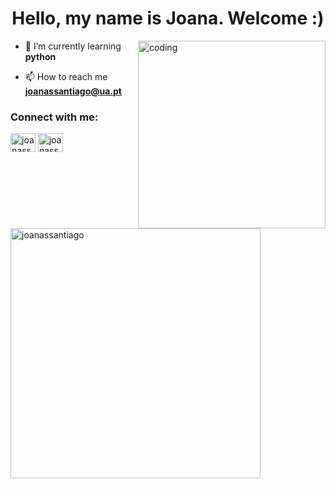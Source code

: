 <h1 align="center">Hello, my name is Joana. Welcome :)</h1>

<img align="right" alt="coding" width="300" src="https://im5.ezgif.com/tmp/ezgif-5-e72cca5ceb.gif">

- 🌱 I’m currently learning **python**

- 📫 How to reach me **joanassantiago@ua.pt**

<h3 align="left">Connect with me:</h3>
<p align="left">
<a href="https://twitter.com/joanassantiago" target="blank"><img align="center" src="https://raw.githubusercontent.com/rahuldkjain/github-profile-readme-generator/master/src/images/icons/Social/twitter.svg" alt="joanassantiago" height="30" width="40" /></a>
<a href="https://instagram.com/joanassantiago" target="blank"><img align="center" src="https://raw.githubusercontent.com/rahuldkjain/github-profile-readme-generator/master/src/images/icons/Social/instagram.svg" alt="joanassantiago" height="30" width="40" /></a>
</p>

<p>&nbsp;<img align="center" width="400" src="https://github-readme-stats.vercel.app/api?username=joanassantiago&show_icons=true&theme=dark&locale=en" alt="joanassantiago" /></p>

